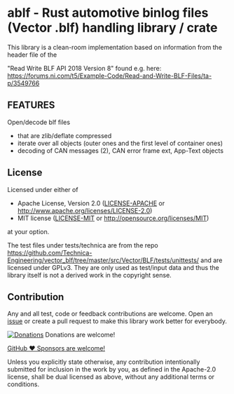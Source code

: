 # ablf - Rust automotive binlog files (Vector .blf) handling library / crate

This library is a clean-room implementation based on information from the header file of the

"Read Write BLF API 2018 Version 8" found e.g. here: https://forums.ni.com/t5/Example-Code/Read-and-Write-BLF-Files/ta-p/3549766

## FEATURES

Open/decode blf files
 - that are zlib/deflate compressed
 - iterate over all objects (outer ones and the first level of container ones)
 - decoding of CAN messages (2), CAN error frame ext, App-Text objects

## License

Licensed under either of

 * Apache License, Version 2.0
   ([LICENSE-APACHE](LICENSE-APACHE) or http://www.apache.org/licenses/LICENSE-2.0)
 * MIT license
   ([LICENSE-MIT](LICENSE-MIT) or http://opensource.org/licenses/MIT)

at your option.

The test files under tests/technica are from the repo https://github.com/Technica-Engineering/vector_blf/tree/master/src/Vector/BLF/tests/unittests/ and are licensed under GPLv3. They are only used as test/input data and thus the library itself is not a derived work in the copyright sense.

## Contribution

Any and all test, code or feedback contributions are welcome.
Open an [issue](https://github.com/mbehr1/ablf/issues) or create a pull request to make this library work better for everybody.

[![Donations](https://www.paypalobjects.com/en_US/DK/i/btn/btn_donateCC_LG.gif)](https://www.paypal.com/cgi-bin/webscr?cmd=_s-xclick&hosted_button_id=2ZNMJP5P43QQN&source=url) Donations are welcome!

[GitHub ♥︎ Sponsors are welcome!](https://github.com/sponsors/mbehr1)

Unless you explicitly state otherwise, any contribution intentionally submitted
for inclusion in the work by you, as defined in the Apache-2.0 license, shall be
dual licensed as above, without any additional terms or conditions.
